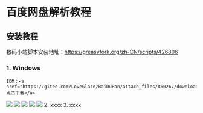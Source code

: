 # 百度网盘解析教程

## 安装教程
数码小站脚本安装地址：https://greasyfork.org/zh-CN/scripts/426806
### 1. Windows
    IDM：<a href="https://gitee.com/LoveGlaze/BaiDuPan/attach_files/860267/download/Internet%20Download%20Manager%206.39.5.exe">点击下载</a>
<img src="https://gitee.com/LoveGlaze/images/raw/master/ShuMa-IDM.gif" />
<img src="https://gitee.com/LoveGlaze/images/raw/master/IDM1.png" />
<img src="https://gitee.com/LoveGlaze/images/raw/master/IDM2.png" />
<img src="https://gitee.com/LoveGlaze/images/raw/master/IDM3.png" />
<img src="https://gitee.com/LoveGlaze/images/raw/master/IDM4.png" />
2.  xxxx
3.  xxxx


